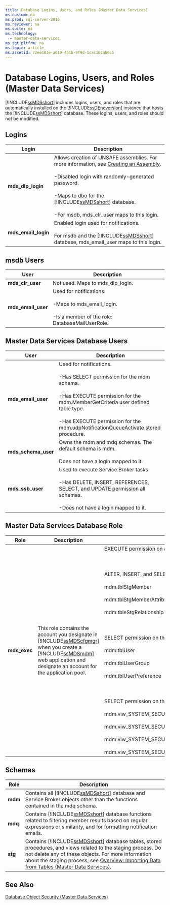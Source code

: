 ```yaml
---
title: Database Logins, Users, and Roles (Master Data Services)
ms.custom: na
ms.prod: sql-server-2016
ms.reviewer: na
ms.suite: na
ms.technology: 
  - master-data-services
ms.tgt_pltfrm: na
ms.topic: article
ms.assetid: 72ee383e-a619-461b-9f9d-1cac162ab0c5
---
```

# Database Logins, Users, and Roles (Master Data Services)
  [!INCLUDE[ssMDSshort](../../Token/Other/ssMDSshort_md.md)] includes logins, users, and roles that are automatically installed on the [!INCLUDE[ssDEnoversion](../../Token/Other/ssDEnoversion_md.md)] instance that hosts the [!INCLUDE[ssMDSshort](../../Token/Other/ssMDSshort_md.md)] database. These logins, users, and roles should not be modified.  
  
## Logins  
  
|Login|Description|  
|-----------|-----------------|  
|**mds\_dlp\_login**|Allows creation of UNSAFE assemblies. For more information, see [Creating an Assembly](../Topic/Creating%20an%20Assembly.md).<br /><br /> \-Disabled login with randomly\-generated password.<br /><br /> \-Maps to dbo for the [!INCLUDE[ssMDSshort](../../Token/Other/ssMDSshort_md.md)] database.<br /><br /> \-For msdb, mds\_clr\_user maps to this login.|  
|**mds\_email\_login**|Enabled login used for notifications.<br /><br /> For msdb and the [!INCLUDE[ssMDSshort](../../Token/Other/ssMDSshort_md.md)] database, mds\_email\_user maps to this login.|  
  
## msdb Users  
  
|User|Description|  
|----------|-----------------|  
|**mds\_clr\_user**|Not used. Maps to mds\_dlp\_login.|  
|**mds\_email\_user**|Used for notifications.<br /><br /> \-Maps to mds\_email\_login.<br /><br /> \-Is a member of the role: DatabaseMailUserRole.|  
  
## Master Data Services Database Users  
  
|User|Description|  
|----------|-----------------|  
|**mds\_email\_user**|Used for notifications.<br /><br /> \-Has SELECT permission for the mdm schema.<br /><br /> \-Has EXECUTE permission for the mdm.MemberGetCriteria user defined table type.<br /><br /> \-Has EXECUTE permission for the mdm.udpNotificationQueueActivate stored procedure.|  
|**mds\_schema\_user**|Owns the mdm and mdq schemas. The default schema is mdm.<br /><br /> Does not have a login mapped to it.|  
|**mds\_ssb\_user**|Used to execute Service Broker tasks.<br /><br /> \-Has DELETE, INSERT, REFERENCES, SELECT, and UPDATE permission all schemas.<br /><br /> \-Does not have a login mapped to it.|  
  
## Master Data Services Database Role  
  
|Role|Description|Permissions|  
|----------|-----------------|-----------------|  
|**mds\_exec**|This role contains the account you designate in [!INCLUDE[ssMDScfgmgr](../../Token/Other/ssMDScfgmgr_md.md)] when you create a [!INCLUDE[ssMDSmdm](../../Token/Other/ssMDSmdm_md.md)] web application and designate an account for the application pool.|EXECUTE permission on all schemas.<br /><br /> <br /><br /> ALTER, INSERT, and SELECT permission on these tables:<br /><br /> mdm.tblStgMember<br /><br /> mdm.tblStgMemberAttribute<br /><br /> mdm.tbleStgRelationship<br /><br /> <br /><br /> SELECT permission on these tables:<br /><br /> mdm.tblUser<br /><br /> mdm.tblUserGroup<br /><br /> mdm.tblUserPreference<br /><br /> <br /><br /> SELECT permission on these views:<br /><br /> mdm.viw\_SYSTEM\_SECURITY\_NAVIGATION<br /><br /> mdm.viw\_SYSTEM\_SECURITY\_ROLE\_ACCCESSCONTROL<br /><br /> mdm.viw\_SYSTEM\_SECURITY\_ROLE\_ACCCESSCONTROL\_MEMBER<br /><br /> mdm.viw\_SYSTEM\_SECURITY\_USER\_MODEL|  
  
## Schemas  
  
|Role|Description|  
|----------|-----------------|  
|**mdm**|Contains all [!INCLUDE[ssMDSshort](../../Token/Other/ssMDSshort_md.md)] database and Service Broker objects other than the functions contained in the mdq schema.|  
|**mdq**|Contains [!INCLUDE[ssMDSshort](../../Token/Other/ssMDSshort_md.md)] database functions related to filtering member results based on regular expressions or similarity, and for formatting notification emails.|  
|**stg**|Contains [!INCLUDE[ssMDSshort](../../Token/Other/ssMDSshort_md.md)] database tables, stored procedures, and views related to the staging process. Do not delete any of these objects. For more information about the staging process, see [Overview: Importing Data from Tables &#40;Master Data Services&#41;](../Topic/Overview:%20Importing%20Data%20from%20Tables%20\(Master%20Data%20Services\).md).|  
  
## See Also  
 [Database Object Security &#40;Master Data Services&#41;](../../Topics/TopicNameNotContainA/Database-Object-Security--Master-Data-Services-.md)  
  
  